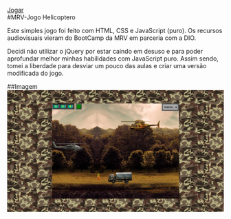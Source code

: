 [Jogar](https://blooming-cactus.github.io/MRV-JogoHelicoptero/)<br/>
#MRV-Jogo Helicoptero

Este simples jogo foi feito com HTML, CSS e JavaScript (puro). Os recursos audiovisuais vieram do BootCamp da MRV em parceria com a DIO.

Decidi não utilizar o jQuery por estar caindo em desuso e para poder aprofundar melhor minhas habilidades com JavaScript puro. Assim sendo, tomei a liberdade para desviar um pouco das aulas e criar uma versão modificada do jogo.

##Imagem
![Screenshot](images/Screenshot.png)